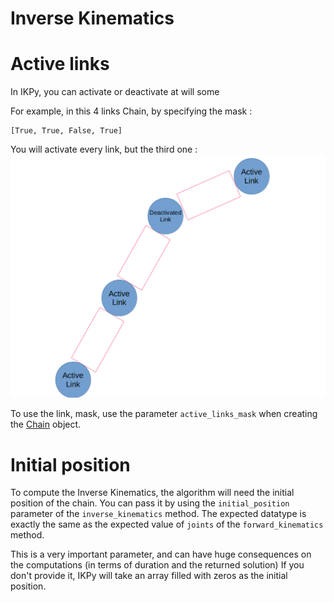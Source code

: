 # Inverse Kinematics #

# Active links
In IKPy, you can activate or deactivate at will some

For example, in this 4 links Chain, by specifying the mask :
```
[True, True, False, True]
```
You will activate every link, but the third one :
![](../assets/link-mask.png)

To use the link, mask, use the parameter `active_links_mask` when creating the [Chain](http://ikpy.readthedocs.org/en/latest/chain.html) object.

# Initial position
To compute the Inverse Kinematics, the algorithm will need the initial position of the chain. You can pass it by using the `initial_position` parameter of the `inverse_kinematics` method.
The expected datatype is exactly the same as the expected value of `joints` of the `forward_kinematics` method.


This is a very important parameter, and can have huge consequences on the computations (in terms of duration and the returned solution)
If you don't provide it, IKPy will take an array filled with zeros as the initial position.
